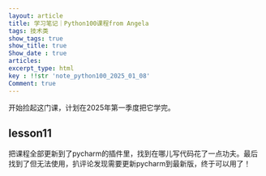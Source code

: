 ```yaml
---
layout: article
title: 学习笔记｜Python100课程from Angela
tags: 技术类
show_tags: true
show_title: true
Show_date : true
articles:
excerpt_type: html
key : !!str 'note_python100_2025_01_08'
Comment: true
---
```


开始捡起这门课，计划在2025年第一季度把它学完。

## lesson11

把课程全部更新到了pycharm的插件里，找到在哪儿写代码花了一点功夫。最后找到了但无法使用，扒评论发现需要更新pycharm到最新版，终于可以用了！

